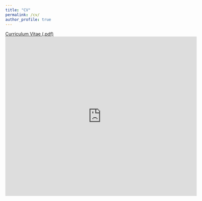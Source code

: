 ```yaml
---
title: "CV"
permalink: /cv/
author_profile: true
---
```

[Curriculum Vitae (.pdf)](https://xiaojieli.info/files/XiaojieLi_CV.pdf)
<embed src="https://xiaojieli.info/files/XiaojieLi_CV.pdf" type="application/pdf" width="600px" height="500px" />
